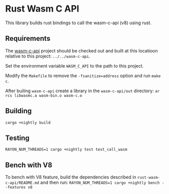 # Rust Wasm C API
This library builds rust bindings to call the wasm-c-api (v8) using rust.

## Requirements
The [wasm-c-api](https://github.com/WebAssembly/wasm-c-api) project should be checked out and built at this locatioon relative to this project: `../../wasm-c-api`.

Set the environment variable `WASM_C_API` to the path to this project.

Modify the `Makefile` to remove the `-fsanitize=address` option and run `make c`.

After builing `wasm-c-api` create a library in the `wasm-c-api/out` directory:
`ar rcs libwasmc.a wasm-bin.o wasm-c.o`

## Building
`cargo +nightly build`

## Testing
`RAYON_NUM_THREADS=1 cargo +nightly test test_call_wasm`

## Bench with V8
To bench with V8 feature, build the dependencies described in `rust-wasm-c-api/README.md` and then run:
`RAYON_NUM_THREADS=1 cargo +nightly bench --features v8`
